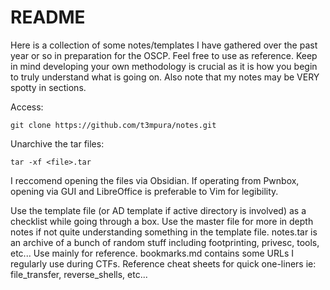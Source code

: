 # README

Here is a collection of some notes/templates I have gathered over the past year or so in preparation for the OSCP. Feel free to use as reference. Keep in mind developing your own methodology is crucial as it is how you begin to truly understand what is going on. Also note that my notes may be VERY spotty in sections.

Access:
```
git clone https://github.com/t3mpura/notes.git
```

Unarchive the tar files:
```
tar -xf <file>.tar
```

I reccomend opening the files via Obsidian. If operating from Pwnbox, opening via GUI and LibreOffice is preferable to Vim for legibility.

Use the template file (or AD template if active directory is involved) as a checklist while going through a box. Use the master file for more in depth notes if not quite understanding something in the template file. notes.tar is an archive of a bunch of random stuff including footprinting, privesc, tools, etc... Use mainly for reference. bookmarks.md contains some URLs I regularly use during CTFs. Reference cheat sheets for quick one-liners ie: file_transfer, reverse_shells, etc...
